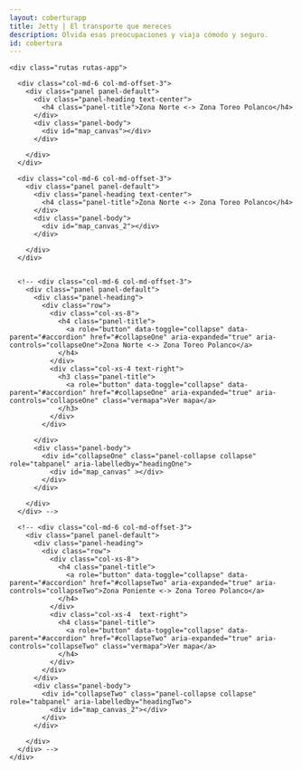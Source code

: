 ```yaml
---
layout: coberturapp
title: Jetty | El transporte que mereces
description: Olvida esas preocupaciones y viaja cómodo y seguro.
id: cobertura
---
```


<div class="container cobertura">
  <div class="row">

    <div class="rutas rutas-app">

      <div class="col-md-6 col-md-offset-3">
        <div class="panel panel-default">
          <div class="panel-heading text-center">
            <h4 class="panel-title">Zona Norte <-> Zona Toreo Polanco</h4>
          </div>
          <div class="panel-body">
            <div id="map_canvas"></div>
          </div>

        </div>
      </div>

      <div class="col-md-6 col-md-offset-3">
        <div class="panel panel-default">
          <div class="panel-heading text-center">
            <h4 class="panel-title">Zona Norte <-> Zona Toreo Polanco</h4>
          </div>
          <div class="panel-body">
            <div id="map_canvas_2"></div>
          </div>

        </div>
      </div>


      <!-- <div class="col-md-6 col-md-offset-3">
        <div class="panel panel-default">
          <div class="panel-heading">
            <div class="row">
              <div class="col-xs-8">
                <h4 class="panel-title">
                  <a role="button" data-toggle="collapse" data-parent="#accordion" href="#collapseOne" aria-expanded="true" aria-controls="collapseOne">Zona Norte <-> Zona Toreo Polanco</a>
                </h4>
              </div>
              <div class="col-xs-4 text-right">
                <h3 class="panel-title">
                  <a role="button" data-toggle="collapse" data-parent="#accordion" href="#collapseOne" aria-expanded="true" aria-controls="collapseOne" class="vermapa">Ver mapa</a>
                </h3>
              </div>
            </div>

          </div>
          <div class="panel-body">
            <div id="collapseOne" class="panel-collapse collapse" role="tabpanel" aria-labelledby="headingOne">
              <div id="map_canvas" ></div>
            </div>
          </div>

        </div>
      </div> -->

      <!-- <div class="col-md-6 col-md-offset-3">
        <div class="panel panel-default">
          <div class="panel-heading">
            <div class="row">
              <div class="col-xs-8">
                <h4 class="panel-title">
                  <a role="button" data-toggle="collapse" data-parent="#accordion" href="#collapseTwo" aria-expanded="true" aria-controls="collapseTwo">Zona Poniente <-> Zona Toreo Polanco</a>
                </h4>
              </div>
              <div class="col-xs-4  text-right">
                <h4 class="panel-title">
                  <a role="button" data-toggle="collapse" data-parent="#accordion" href="#collapseTwo" aria-expanded="true" aria-controls="collapseTwo" class="vermapa">Ver mapa</a>
                </h4>
              </div>
            </div>
          </div>
          <div class="panel-body">
            <div id="collapseTwo" class="panel-collapse collapse" role="tabpanel" aria-labelledby="headingTwo">
              <div id="map_canvas_2"></div>
            </div>
          </div>

        </div>
      </div> -->
    </div>

  </div>
</div>

